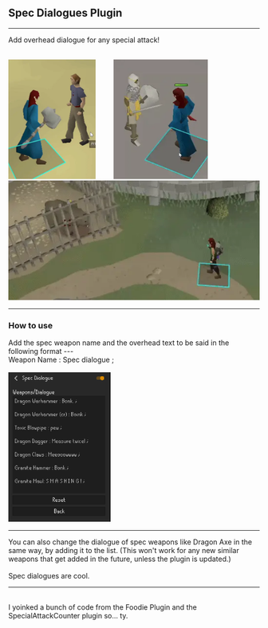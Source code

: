 <h2>Spec Dialogues Plugin</h2>
<hr>

Add overhead dialogue for any special attack!
<br><br>

<span><img src="https://github.com/Oziach/spec-dialogue/blob/master/img/bonk.webp" height = 240px></span>
<span >&nbsp; &nbsp; &nbsp; &nbsp;  </span>
<span><img src="https://github.com/Oziach/spec-dialogue/blob/master/img/measureTwice.webp" height = 240px></span>
<span >&nbsp; &nbsp; &nbsp; &nbsp; </span>
<span><img src="https://github.com/Oziach/spec-dialogue/blob/master/img/pew.webp" height = 240px></span>


<hr>

<h3>How to use</h3>
Add the spec weapon name and the overhead text to be said in the following format --- <br> Weapon Name : Spec dialogue ;
<br><br>
<img src="https://github.com/Oziach/spec-dialogue/blob/master/img/AddingEntries.PNG" height=300px>

<hr>

You can also change the dialogue of spec weapons like Dragon Axe in the same way, by adding it to the list. (This won't work for any new similar weapons that get added in the future, unless the plugin is updated.)
<br><br>
Spec dialogues are cool.

<hr><br>
I yoinked a bunch of code from the Foodie Plugin and the SpecialAttackCounter plugin so... ty.








